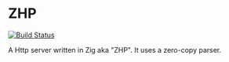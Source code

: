 # ZHP

[![Build Status](https://travis-ci.org/frmdstryr/zhp.svg?branch=master)](https://travis-ci.org/frmdstryr/zhp)

A Http server written in Zig aka "ZHP".  It uses a zero-copy parser.


